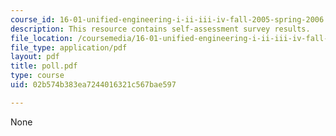 ```yaml
---
course_id: 16-01-unified-engineering-i-ii-iii-iv-fall-2005-spring-2006
description: This resource contains self-assessment survey results.
file_location: /coursemedia/16-01-unified-engineering-i-ii-iii-iv-fall-2005-spring-2006/02b574b383ea7244016321c567bae597_poll.pdf
file_type: application/pdf
layout: pdf
title: poll.pdf
type: course
uid: 02b574b383ea7244016321c567bae597

---
```

None
